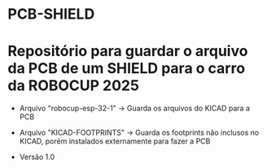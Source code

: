 # PCB-SHIELD
# Repositório para guardar o arquivo da PCB de um SHIELD para o carro da ROBOCUP 2025

- Arquivo "robocup-esp-32-1" -> Guarda os arquivos do KICAD para a PCB

- Arquivo "KICAD-FOOTPRINTS" -> Guarda os footprints não inclusos no KICAD, porém instalados externamente para fazer a PCB

- Versão 1.0
